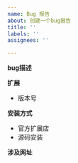 ```yaml
---
name: Bug 报告
about: 创建一个bug报告
title: ''
labels: ''
assignees: ''

---
```


**bug描述**

**扩展**
 - 版本号

**安装方式**
- 官方扩展店
- 源码安装

**涉及网址**
